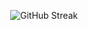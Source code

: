 <p align="center">
  <img src="https://github-readme-streak-stats.herokuapp.com?user=KULLANICIADINIZ&theme=tokyonight&date_format=M%20j%5B%2C%20Y%5D" alt="GitHub Streak" />
</p>
